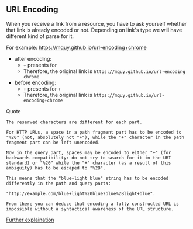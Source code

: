 ## URL Encoding

When you receive a link from a resource, you have to ask yourself whether that link is already encoded or not. Depending on link's type we will have different kind of parse for it.

For example: https://mquy.github.io/url-encoding+chrome
  + after encoding:
    - `+` presents for ` `
    - Therefore, the original link is `https://mquy.github.io/url-encoding chrome`
  + before encoding:
    - `+` presents for `+`
    - Therefore, the original link is `https://mquy.github.io/url-encoding+chrome`


  Quote

  ```text
  The reserved characters are different for each part.

  For HTTP URLs, a space in a path fragment part has to be encoded to "%20" (not, absolutely not "+"), while the "+" character in the path fragment part can be left unencoded.

  Now in the query part, spaces may be encoded to either "+" (for backwards compatibility: do not try to search for it in the URI standard) or "%20" while the "+" character (as a result of this ambiguity) has to be escaped to "%2B".

  This means that the "blue+light blue" string has to be encoded differently in the path and query parts:

  "http://example.com/blue+light%20blue?blue%2Blight+blue".

  From there you can deduce that encoding a fully constructed URL is impossible without a syntactical awareness of the URL structure.
  ```

  [Further explaination](https://stackoverflow.com/questions/1634271/url-encoding-the-space-character-or-20)
